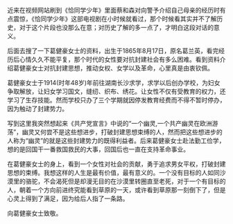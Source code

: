 近来在视频网站刷到《恰同学少年》里面蔡和森对向警予介绍自己母亲的经历时有点震惊，《恰同学少年》这部电视剧在小时候就看过，那个时候看其实并不了解历史，对于这个片段也没那么在意；对历史了解的多一点了，才明白这段对话的意义。

后面去搜了一下葛健豪女士的资料，出生于1865年8月17日，原名葛兰英，看完经历后心情久久不能平复，那个时代的女性要对抗封建社会有多么困难。看到资料介绍葛健豪女士对抗封建思想，推动女权、女学以及革命，心里真是由衷钦佩。

葛健豪女士于1914(时年48岁)年前往湖南长沙求学，求学以后创办学校，为妇女争取解放，让妇女学习国文，缝纫、织布、绣花。让女性不仅有受教育的权力，还学习了生存技能。然而学校只办了三个学期就因停发教育经费而不得不暂时停办，因为触动了封建势力。

写到这里我突然想起来《共产党宣言》中说的“一个幽灵,一个共产幽灵在欧洲游荡”，幽灵又何尝不是这些想进步，打破封建思想束缚的人，然而把这些想进步的人称为“幽灵”的就是这些封建势力的既得利益者。后来葛健豪女士赴法勤工俭学，想的是回国干一番救国救民的大事，回国后也一直在支持革命事业。

在葛健豪女士的身上，看到一个女性对社会的贡献，勇于追求男女平权，打破封建思想的束缚。我想这样的人生是最有价值，最有意义的。一个没有目标的人如同沙漠里的骆驼，不会渴死但是却漫无目的在沙漠里转圈直至老死，对于一个有目标的人，朝着一个方向前进终究能看到草原的一天，或许看到草原那一刻倒下了，但是心灵上得到了满足，因为给后人指了一条路。

向葛健豪女士致敬。
